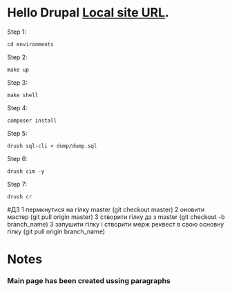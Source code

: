 # Hello Drupal [Local site URL](http://hellodrupal.docker.localhost/).
Step 1:
```
cd environments
```
Step 2:
```
make up
```
Step 3:
```
make shell
```
Step 4:
```
composer install
```
Step 5:
```
drush sql-cli < dump/dump.sql
```
Step 6:
```
drush cim -y
```
Step 7:
```
drush cr
```

#ДЗ
1 пермкнутися на гілку master (git checkout master)
2 оновити мастер (git pull origin master)
3 створити гілку дз з master (git checkout -b branch_name)
3 запушити гілку і створити мерж реквест в свою основну гілку (git pull origin branch_name)

# Notes
### Main page has been created ussing paragraphs
